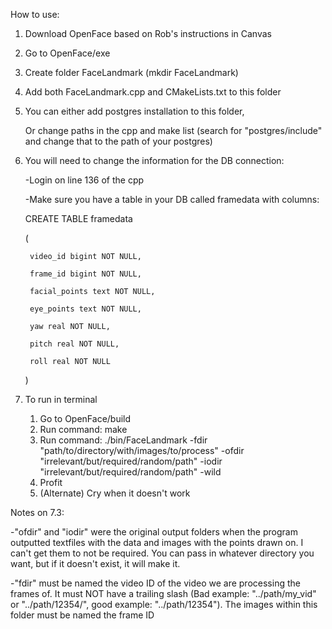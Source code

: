 How to use:
1. Download OpenFace based on Rob's instructions in Canvas
2. Go to OpenFace/exe
3. Create folder FaceLandmark (mkdir FaceLandmark)
4. Add both FaceLandmark.cpp and CMakeLists.txt to this folder
5. You can either add postgres installation to this folder,

   Or change paths in the cpp and make list (search for "postgres/include" and change that to the path of your postgres)
6. You will need to change the information for the DB connection:

   -Login on line 136 of the cpp
   
   -Make sure you have a table in your DB called framedata with columns:
   
      CREATE TABLE framedata
      
      (
      
        video_id bigint NOT NULL,
        
        frame_id bigint NOT NULL,
        
        facial_points text NOT NULL,
        
        eye_points text NOT NULL,
        
        yaw real NOT NULL,
        
        pitch real NOT NULL,
        
        roll real NOT NULL
        
      )
      

7. To run in terminal
   1. Go to OpenFace/build
   2. Run command: make
   3. Run command: ./bin/FaceLandmark -fdir "path/to/directory/with/images/to/process" -ofdir "irrelevant/but/required/random/path" -iodir "irrelevant/but/required/random/path" -wild
   4. Profit
   4. (Alternate) Cry when it doesn't work

Notes on 7.3:

  -"ofdir" and "iodir" were the original output folders when the program outputted textfiles with the data and images with the points drawn on. I can't get them to not be required. You can pass in whatever directory you want, but if it doesn't exist, it will make it.
 
  -"fdir" must be named the video ID of the video we are processing the frames of. It must NOT have a trailing slash (Bad example: "../path/my_vid" or "../path/12354/", good example: "../path/12354"). The images within this folder must be named the frame ID
